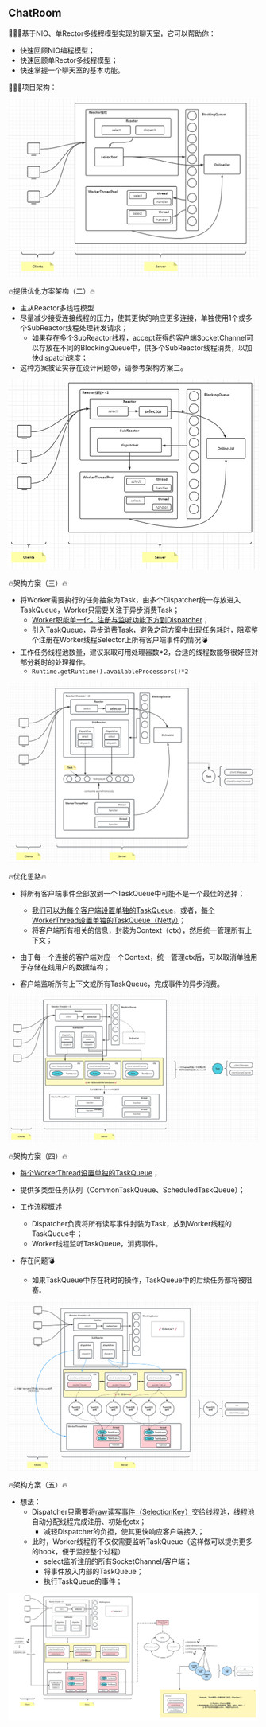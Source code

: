 ## ChatRoom

🚀🚀🚀基于NIO、单Rector多线程模型实现的聊天室，它可以帮助你：

- 快速回顾NIO编程模型；
- 快速回顾单Rector多线程模型；
- 快速掌握一个聊天室的基本功能。

🚀🚀🚀项目架构：

 ![Project Structure](https://github.com/MagicFollower/chatroom/blob/main/docs/img/structure.png)

🔥提供优化方案架构（二）🔥

- 主从Reactor多线程模型
- 尽量减少接受连接线程的压力，使其更快的响应更多连接，单独使用1个或多个SubReactor线程处理转发请求；
  - 如果存在多个SubReactor线程，accept获得的客户端SocketChannel可以存放在不同的BlockingQueue中，供多个SubReactor线程消费，以加快dispatch速度；
- 这种方案被证实存在设计问题😟，请参考架构方案三。

 ![Project Structure](https://github.com/MagicFollower/chatroom/blob/main/docs/img/update-structure.png)

🔥架构方案（三）🔥

- 将Worker需要执行的任务抽象为Task，由多个Dispatcher统一存放进入TaskQueue，Worker只需要关注于异步消费Task；
  - <u>Worker职能单一化，注册与监听功能下方到Dispatcher</u>；
  - 引入TaskQueue，异步消费Task，避免之前方案中出现任务耗时，阻塞整个注册在Worker线程Selector上所有客户端事件的情况💣
- 工作任务线程池数量，建议采取可用处理器数*2，合适的线程数能够很好应对部分耗时的处理操作。
  - ```Runtime.getRuntime().availableProcessors()*2```

 ![Project Structure](https://github.com/MagicFollower/chatroom/blob/main/docs/img/update-structure-2.png)

🔥优化思路🔥

- 将所有客户端事件全部放到一个TaskQueue中可能不是一个最佳的选择；
  - <u>我们可以为每个客户端设置单独的TaskQueue</u>，或者，<u>每个WorkerThread设置单独的TaskQueue（Netty）</u>；
  - 将客户端所有相关的信息，封装为Context（ctx），然后统一管理所有上下文；

- 由于每一个连接的客户端对应一个Context，统一管理ctx后，可以取消单独用于存储在线用户的数据结构；
- 客户端监听所有上下文或所有TaskQueue，完成事件的异步消费。

 ![Project Structure](https://github.com/MagicFollower/chatroom/blob/main/docs/img/update-structure-3.png)

🔥架构方案（四）🔥

- <u>每个WorkerThread设置单独的TaskQueue</u>；
- 提供多类型任务队列（CommonTaskQueue、ScheduledTaskQueue）；
- 工作流程概述
  - Dispatcher负责将所有读写事件封装为Task，放到Worker线程的TaskQueue中；
  - Worker线程监听TaskQueue，消费事件。

- 存在问题💣
  - 如果TaskQueue中存在耗时的操作，TaskQueue中的后续任务都将被阻塞。



 ![Project Structure](https://github.com/MagicFollower/chatroom/blob/main/docs/img/update-structure-4.png)

🔥架构方案（五）🔥

- 想法：
  - Dispatcher只需要将<u>raw读写事件（SelectionKey）</u>交给线程池，线程池自动分配线程完成注册、初始化ctx；
    - 减轻Dispatcher的负担，使其更快响应客户端接入；
  - 此时，Worker线程将不仅仅需要监听TaskQueue（这样做可以提供更多的hook，便于监控整个过程）
    - select监听注册的所有SocketChannel/客户端；
    - 将事件放入内部的TaskQueue；
    - 执行TaskQueue的事件；

 ![Project Structure](https://github.com/MagicFollower/chatroom/blob/main/docs/img/update-structure-6.png)

